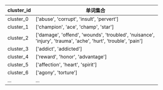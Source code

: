   | cluster_id | 单词集合 |
 |-------|-------|
| cluster_0 | ['abuse', 'corrupt', 'insult', 'pervert'] |
| cluster_1 | ['champion', 'ace', 'champ', 'star'] |
| cluster_2 | ['damage', 'offend', 'wounds', 'troubled', 'nuisance', 'injury', 'trauma', 'ache', 'hurt', 'trouble', 'pain'] |
| cluster_3 | ['addict', 'addicted'] |
| cluster_4 | ['reward', 'honor', 'advantage'] |
| cluster_5 | ['affection', 'heart', 'spirit'] |
| cluster_6 | ['agony', 'torture'] |
| ... | ... |